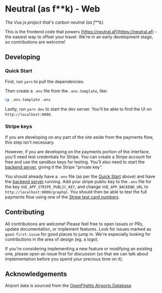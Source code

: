 # Neutral (as f**k) - Web

*The Vue.js project that's carbon neutral (as f\*\*k).*

This is the frontend code that powers [https://neutral.af](https://neutral.af) - the easiest way to offset your travel. We're in an early development stage, so contributions are welcome!

## Developing

### Quick Start

First, run `yarn` to pull the dependencies.

Then create a `.env` file from the `.env.template`, like:

```sh
cp .env.template .env
```

Lastly, run `yarn dev` to start the dev server. You'll be able to find the UI on `http://localhost:8080`.

### Stripe keys

If you are developing on any part of the site aside from the payments flow, this step isn't necessary.

However, if you are developing on the payments portion of the interface, you'll need test credentials for Stripe. You can create a Stripe account for free and use the sandbox keys for testing. You'll also need to start the [backend server](https://github.com/neutral-af/backend), giving it the Stripe "private key".

You should already have a `.env` file (as per the [Quick Start](#quick-start) above) and have the [backend server](https://github.com/neutral-af/backend) running. Add your stripe public key to the `.env` file for the key `VUE_APP_STRIPE_PUBLIC_KEY`, and change `VUE_APP_BACKEND_URL` to `http://localhost:8000/graphql`. You should then be able to test the full payments flow using one of the [Stripe test card numbers](https://stripe.com/docs/payments/payment-intents/web-manual#testing).

## Contributing

All contributions are welcome! Please feel free to open issues or PRs, update documentation, or implement features. Look for issues marked as `good-first-issue` for good places to jump in. We're especially looking for contributions in the area of design (eg. a logo).

If you're considering implementing a new feature or modifying an existing one, please open an issue first for discussion (so that we can talk about implementation before you spend your precious time on it).

## Acknowledgements

Airport data is sourced from the [OpenFlights Airports Database](https://openflights.org/data.html)
